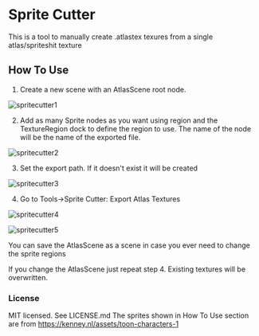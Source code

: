 # Sprite Cutter

This is a tool to manually create .atlastex texures from a single atlas/spriteshit texture

## How To Use

1) Create a new scene with an AtlasScene root node.

![spritecutter1](https://user-images.githubusercontent.com/526829/132289808-9ec4094d-cb05-453e-b2ef-029fed7cbaa4.png)


2) Add as many Sprite nodes as you want using region and the TextureRegion dock to define the region to use. The name of the node will be the name of the exported file.

![spritecutter2](https://user-images.githubusercontent.com/526829/132289817-96e85fab-b8d6-46bb-8772-06fb0a4959a6.png)


3) Set the export path. If it doesn't exist it will be created

![spritecutter3](https://user-images.githubusercontent.com/526829/132289827-47319c35-7717-43d1-9aaf-875dac10ba7c.png)


4) Go to Tools->Sprite Cutter: Export Atlas Textures

![spritecutter4](https://user-images.githubusercontent.com/526829/132289844-4d00baf8-883a-4b11-a5d4-8543a7dad162.png)

![spritecutter5](https://user-images.githubusercontent.com/526829/132289851-e83f7a01-0623-4cd7-85b9-88e36fbaa7cc.png)



You can save the AtlasScene as a scene in case you ever need to change the sprite regions

If you change the AtlasScene just repeat step 4. Existing textures will be overwritten.

### License
MIT licensed. See LICENSE.md
The sprites shown in How To Use section are from https://kenney.nl/assets/toon-characters-1
